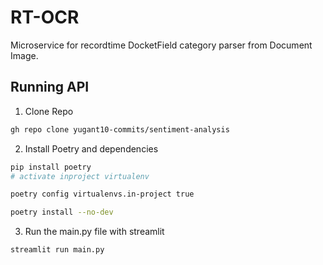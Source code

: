 # RT-OCR

Microservice for recordtime DocketField category parser from Document Image.

## Running API

1. Clone Repo

```bash
gh repo clone yugant10-commits/sentiment-analysis
```


2. Install Poetry and dependencies

```bash
pip install poetry
# activate inproject virtualenv

poetry config virtualenvs.in-project true

poetry install --no-dev
```

3. Run the main.py file with streamlit

```bash
streamlit run main.py
```
